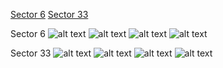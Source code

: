 [Sector 6](#sector6)
[Sector 33](#sector33)

<a name = "sector6"></a>
Sector 6
![alt text](/images/WASP-101_Sector_6/WASP-101_Sector_6_a_TimeSeries.png)
![alt text](/images/WASP-101_Sector_6/WASP-101_Sector_6_b_FoldedLightCurve.png)
![alt text](/images/WASP-101_Sector_6/WASP-101_Sector_6_b_IndividualTransitsWithFit.png)
![alt text](/images/WASP-101_Sector_6/WASP-101_Sector_6_c_TimingResiduals.png)

<a name = "sector33"></a>
Sector 33
![alt text](/images/WASP-101_Sector_33/WASP-101_Sector_33_a_TimeSeries.png)
![alt text](/images/WASP-101_Sector_33/WASP-101_Sector_33_b_FoldedLightCurve.png)
![alt text](/images/WASP-101_Sector_33/WASP-101_Sector_33_b_IndividualTransitsWithFit.png)
![alt text](/images/WASP-101_Sector_33/WASP-101_Sector_33_c_TimingResiduals.png)

